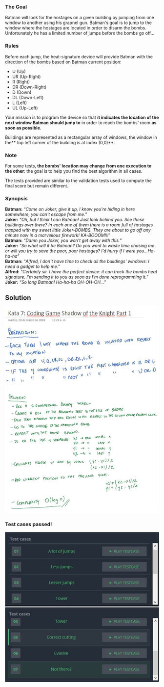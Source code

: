 ###  The Goal

Batman will look for the hostages on
 a given building by jumping from one window to another using his 
grapnel gun. Batman's goal is to jump to the window where the hostages 
are located in order to disarm the bombs. Unfortunately he has a limited
 number of jumps before the bombs go off...

###  Rules

Before each jump, the 
heat-signature device will provide Batman with the direction of the 
bombs based on Batman current position:

- U (Up)
- UR (Up-Right)
- R (Right)
- DR (Down-Right)
- D (Down)
- DL (Down-Left)
- L (Left)
- UL (Up-Left)
  

Your mission is to program the device so that **it indicates the location of the next window Batman should jump to** in order to reach the bombs' room **as soon as possible**.  
  

Buildings are represented as a rectangular array of windows, the window in the** top left corner of the building is at index (0,0)**.

###  Note

For some tests, **the bombs' location may change from one execution to the other**: the goal is to help you find the best algorithm in all cases.  
  

The tests provided are similar to the validation tests used to compute the final score but remain different.

### Synopsis

**Batman:** “_Come on Joker, give it up, I know you're hiding in here somewhere, you can't escape from me._”  
**Joker:** “_Oh, but I
 think I can Batman! Just look behind you. See these buildings over 
there? In each one of them there is a room full of hostages trapped with
 my sweet little Joker-BOMBS. They are about to go off any minute now in
 a marvellous firework! KA-BOOOM!!!_”  
**Batman:** “_Damn you Joker, you won't get away with this._”  
**Joker:** “_So what 
will it be Batman? Do you want to waste time chasing me or will you try 
to save the poor, poor hostages? I'd hurry if I were you...Ha-ha-ha_”  
**Batman:** “_Alfred, I don't have time to check all the buildings' windows: I need a gadget to help me._”  
**Alfred:** “_Certainly
 sir. I have the perfect device: it can track the bombs heat signature. 
I'm sending it to you as soon as I'm done reprogramming it._”  
**Joker:** “_So long Batman! Ha-ha-ha OH-OH-OH..._”

## Solution

![alt text](https://github.com/MikeSagnelli/PrograAvanzada2018/blob/master/katas/kata7/kata7_1.JPG)
![alt text](https://github.com/MikeSagnelli/PrograAvanzada2018/blob/master/katas/kata7/kata7_2.JPG)

### Test cases passed!
![alt text](https://github.com/MikeSagnelli/PrograAvanzada2018/blob/master/katas/kata7/kata7_3.JPG)
![alt text](https://github.com/MikeSagnelli/PrograAvanzada2018/blob/master/katas/kata7/kata7_4.JPG)
